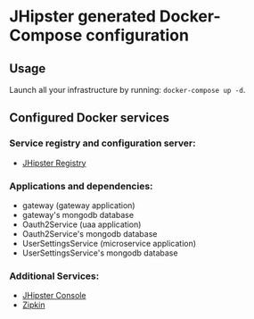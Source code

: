 # JHipster generated Docker-Compose configuration

## Usage

Launch all your infrastructure by running: `docker-compose up -d`.

## Configured Docker services

### Service registry and configuration server:

- [JHipster Registry](http://localhost:8761)

### Applications and dependencies:

- gateway (gateway application)
- gateway's mongodb database
- Oauth2Service (uaa application)
- Oauth2Service's mongodb database
- UserSettingsService (microservice application)
- UserSettingsService's mongodb database

### Additional Services:

- [JHipster Console](http://localhost:5601)
- [Zipkin](http://localhost:9411)

